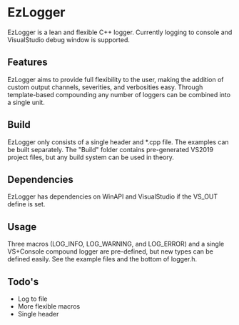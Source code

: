 # EzLogger
EzLogger is a lean and flexible C++ logger. Currently logging to console and VisualStudio debug window is supported.

## Features
EzLogger aims to provide full flexibility to the user, making the addition of custom output channels, severities, and verbosities easy. Through template-based compounding any number of loggers can be combined into a single unit.

## Build
EzLogger only consists of a single header and *.cpp file. The examples can be built separately.
The "Build" folder contains pre-generated VS2019 project files, but any build system can be used in theory.

## Dependencies
EzLogger has dependencies on WinAPI and VisualStudio if the VS_OUT define is set.

## Usage
Three macros (LOG_INFO, LOG_WARNING, and LOG_ERROR) and a single VS+Console compound logger are pre-defined, but new types can be defined easily. See the example files and the bottom of logger.h.


## Todo's
- Log to file
- More flexible macros
- Single header
